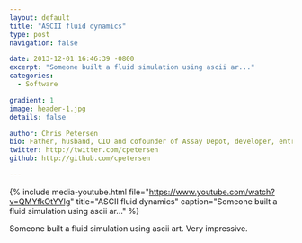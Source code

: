 ```yaml
---
layout: default
title: "ASCII fluid dynamics"
type: post
navigation: false

date: 2013-12-01 16:46:39 -0800
excerpt: "Someone built a fluid simulation using ascii ar..."
categories:
  - Software

gradient: 1
image: header-1.jpg
details: false

author: Chris Petersen
bio: Father, husband, CIO and cofounder of Assay Depot, developer, entrepreneur and technologist.
twitter: http://twitter.com/cpetersen
github: http://github.com/cpetersen

---
```


{% include media-youtube.html file="https://www.youtube.com/watch?v=QMYfkOtYYlg" title="ASCII fluid dynamics" caption="Someone built a fluid simulation using ascii ar..." %}

Someone built a fluid simulation using ascii art. Very impressive. 
